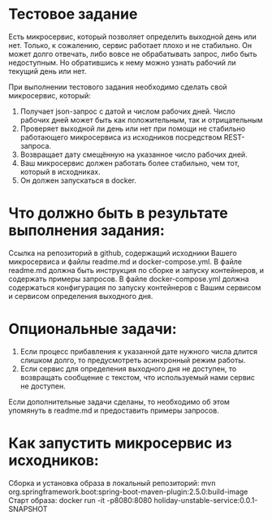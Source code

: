 # Тестовое задание
Есть микросервис, который позволяет определить выходной день или нет.
Только, к сожалению, сервис работает плохо и не стабильно.
Он может долго отвечать, либо вовсе не обрабатывать запрос, либо быть недоступным.
Но обратившись к нему можно узнать рабочий ли текущий день или нет.

При выполнении тестового задания необходимо сделать свой микросервис, который: 
1. Получает json-запрос с датой и числом рабочих дней. Число рабочих дней может быть как положительным,
так и отрицательным
2. Проверяет выходной ли день или нет при помощи не стабильно работающего
микросервиса из исходников посредством REST-запроса.
3. Возвращает дату смещённую на указанное число рабочих дней.
4. Ваш микросервис должен работать более стабильно, чем тот, который в исходниках.
5. Он должен запускаться в docker.

# Что должно быть в результате выполнения задания:
Ссылка на репозиторий в github, содержащий исходники Вашего микросервиса и файлы readme.md и docker-compose.yml.
В файле readme.md должна быть инструкция по сборке и запуску контейнеров, и содержать примеры запросов.
В файле docker-compose.yml должна содержаться конфигурация по запуску контейнеров с Вашим сервисом и сервисом
определения выходного дня. 

# Опциональные задачи:
1. Если процесс прибавления к указанной дате нужного числа длится слишком долго, то предусмотреть асинхронный
режим работы.
2. Если сервис для определения выходного дня не доступен, то возвращать сообщение с текстом,
что используемый нами сервис не доступен.

Если дополнительные задачи сделаны, то необходимо об этом упомянуть в readme.md и предоставить примеры запросов.

# Как запустить микросервис из исходников:
Сборка и установка образа в локальный репозиторий:
mvn org.springframework.boot:spring-boot-maven-plugin:2.5.0:build-image
Старт образа:
docker run -it -p8080:8080 holiday-unstable-service:0.0.1-SNAPSHOT